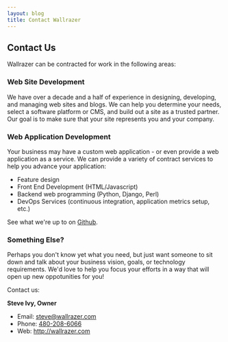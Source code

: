 ```yaml
---
layout: blog
title: Contact Wallrazer
---
```


## Contact Us

Wallrazer can be contracted for work in the following areas:

### Web Site Development

We have over a decade and a half of experience in designing, developing, and managing web sites and blogs. We can help you determine your needs, select a software platform or CMS, and build out a site as a trusted partner. Our goal is to make sure that your site represents you and your company.

### Web Application Development

Your business may have a custom web application - or even provide a web application as a service. We can provide a variety of contract services to help you advance your application:

- Feature design
- Front End Development (HTML/Javascript)
- Backend web programming (Python, Django, Perl)
- DevOps Services (continuous integration, application metrics setup, etc.)

See what we're up to on [Github](https://github.com/wallrazer).

### Something Else?

Perhaps you don't know yet what you need, but just want someone to sit down and talk about your business vision, goals, or technology requirements. We'd love to help you focus your efforts in a way that will open up new oppotunities for you!

Contact us:

**Steve Ivy, Owner**

* Email: <steve@wallrazer.com>
* Phone: <a href="tel:+1-480-208-6066">480-208-6066</a>
* Web: <http://wallrazer.com>